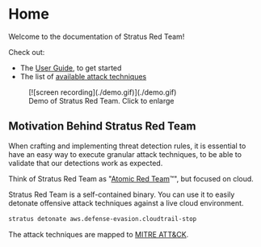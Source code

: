 # Home

Welcome to the documentation of Stratus Red Team!

Check out:

- The [User Guide](./user-guide), to get started
- The list of [available attack techniques](./attack-techniques)

<figure markdown>
[![screen recording](./demo.gif)](./demo.gif)
<figcaption>Demo of Stratus Red Team. Click to enlarge</figcaption>
</figure>

## Motivation Behind Stratus Red Team

When crafting and implementing threat detection rules, it is essential to have an easy way to execute granular attack techniques, to be able to validate that our detections work as expected.

Think of Stratus Red Team as "[Atomic Red Team](https://github.com/redcanaryco/atomic-red-team)™", but focused on cloud.

Stratus Red Team is a self-contained binary. You can use it to easily detonate offensive attack techniques against a live cloud environment.

```bash title="Sample usage - Stopping a CloudTrail Trail (Defense Evasion)"
stratus detonate aws.defense-evasion.cloudtrail-stop
```

The attack techniques are mapped to [MITRE ATT&CK](https://attack.mitre.org/).
